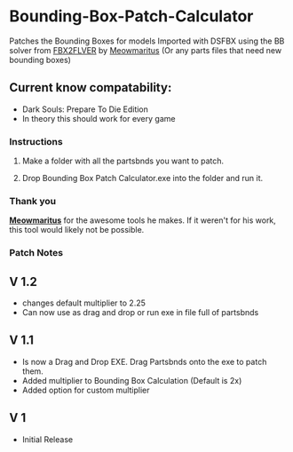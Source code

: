 # Bounding-Box-Patch-Calculator
 Patches the Bounding Boxes for models Imported with DSFBX using the BB solver from [FBX2FLVER](https://github.com/Meowmaritus/FBX2FLVER) by [Meowmaritus](https://gist.github.com/Meowmaritus) (Or any parts files that need new bounding boxes)

## Current know compatability: 
* Dark Souls: Prepare To Die Edition  
* In theory this should work for every game  

### Instructions  

1) Make a folder with all the partsbnds you want to patch.  

2) Drop Bounding Box Patch Calculator.exe into the folder and run it.  

### Thank you

**[Meowmaritus](https://gist.github.com/Meowmaritus)** for the awesome tools he makes. If it weren't for his work, this tool would likely not be possible.    

### Patch Notes
## V 1.2
* changes default multiplier to 2.25
* Can now use as drag and drop or run exe in file full of partsbnds
## V 1.1  
* Is now a Drag and Drop EXE. Drag Partsbnds onto the exe to patch them.  
* Added multiplier to Bounding Box Calculation (Default is 2x)  
* Added option for custom multiplier  
## V 1  
* Initial Release  
